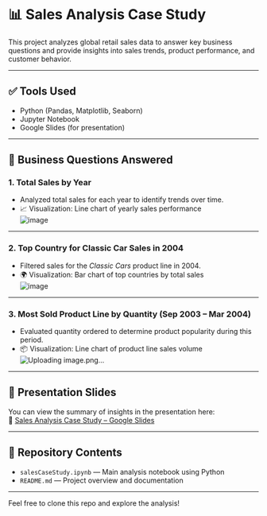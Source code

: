 # 📊 Sales Analysis Case Study

This project analyzes global retail sales data to answer key business questions and provide insights into sales trends, product performance, and customer behavior.

---

## ✅ Tools Used
- Python (Pandas, Matplotlib, Seaborn)
- Jupyter Notebook
- Google Slides (for presentation)

---

## 📌 Business Questions Answered

### 1. Total Sales by Year
- Analyzed total sales for each year to identify trends over time.
- 📈 Visualization: Line chart of yearly sales performance  
  ![image](https://github.com/user-attachments/assets/17444bbf-e166-4398-9d04-8ba32fd814f3)


---

### 2. Top Country for Classic Car Sales in 2004
- Filtered sales for the *Classic Cars* product line in 2004.
- 🌍 Visualization: Bar chart of top countries by total sales  
  ![image](https://github.com/user-attachments/assets/5d34309d-b85f-45f9-8ff9-383f625d60cc)


---

### 3. Most Sold Product Line by Quantity (Sep 2003 – Mar 2004)
- Evaluated quantity ordered to determine product popularity during this period.
- 📦 Visualization: Line chart of product line sales volume  
  ![Uploading image.png…]()


---

## 📎 Presentation Slides
You can view the summary of insights in the presentation here:  
🔗 [Sales Analysis Case Study – Google Slides](https://docs.google.com/presentation/d/1Uir6M2kq-bsf7Du1gG0-5noLSZA5rikxlhF7GwjByMM/edit?usp=sharing)

---

## 📁 Repository Contents
- `salesCaseStudy.ipynb` — Main analysis notebook using Python
- `README.md` — Project overview and documentation

---

Feel free to clone this repo and explore the analysis!
